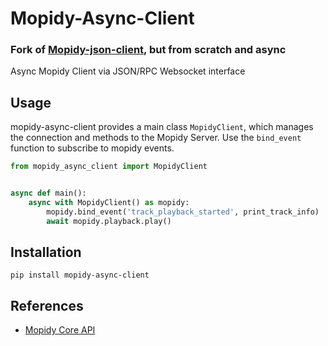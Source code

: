 # Mopidy-Async-Client 

### Fork of [Mopidy-json-client](https://github.com/ismailof/mopidy-json-client), but from scratch and async


Async Mopidy Client via JSON/RPC Websocket interface

## Usage

mopidy-async-client provides a main class `MopidyClient`, which manages the connection and methods to the Mopidy Server.
Use the `bind_event` function to subscribe to mopidy events.

```python
from mopidy_async_client import MopidyClient


async def main():
    async with MopidyClient() as mopidy:
        mopidy.bind_event('track_playback_started', print_track_info)
        await mopidy.playback.play()
```

## Installation

 `pip install mopidy-async-client`


## References
- [Mopidy Core API](https://mopidy.readthedocs.org/en/latest/api/core)
